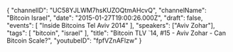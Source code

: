 {
    "channelID": "UC58YJLWM7hsKUZOQtmAHcvQ",
    "channelName": "Bitcoin Israel",
    "date": "2015-01-27T19:00:26.000Z",
    "draft": false,
    "events": [
        "Inside Bitcoins Tel Aviv 2014"
    ],
    "speakers": ["Aviv Zohar"],
    "tags": [
	"bitcoin",
        "israel"
    ],
    "title": "Bitcoin TLV `14, #15 - Aviv Zohar - Can Bitcoin Scale?",
    "youtubeID": "fpfVZnAFlzw"
}
